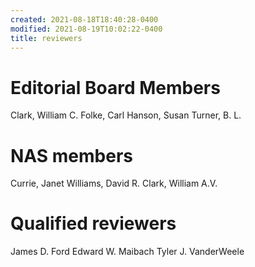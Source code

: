 ```yaml
---
created: 2021-08-18T18:40:28-0400
modified: 2021-08-19T10:02:22-0400
title: reviewers
---
```


# Editorial Board Members
Clark, William C.
Folke, Carl 
Hanson, Susan
Turner, B. L. 

# NAS members
Currie, Janet 
Williams, David R.
Clark, William A.V.

# Qualified reviewers
James D. Ford 
Edward W. Maibach
Tyler J. VanderWeele


